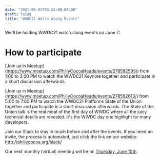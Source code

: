 ```yaml
---
date: "2021-06-03T00:12:00-04:00"
draft: false
title: "WWDC21 Watch Along Events"
---
```


We'll be holding WWDC21 watch along events on June 7: 

# How to participate

[Join us in Meetup] (https://www.meetup.com/PhillyCocoaHeads/events/278582595/) from 1:00 to 3:00 PM to watch the WWDC21 Keynote together and participate in a short discussion afterwards.

[Join us in Meetup] (https://www.meetup.com/PhillyCocoaHeads/events/278582613/) from 5:00 to 7:00 PM to watch the WWDC21 Platforms State of the Union together and participate in a short discussion afterwards. The State of the Union talk is the real meat of the first day of WWDC where all the juicy technical details are revealed. It's the WWDC day one highlight for many developers.

Join our Slack to stay in touch before and after the events. If you need an invite, the process is automated, just click the link on our website: http://phillycocoa.org/slack/

Our next monthly (virtual) meeting will be on [Thursday, June 10th](https://www.meetup.com/PhillyCocoaHeads/events/hwnjjsyccjbnb/).
